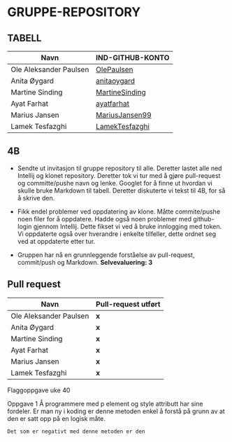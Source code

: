 # GRUPPE-REPOSITORY
## TABELL
| Navn                   | IND-GITHUB-KONTO                                    |
|------------------------|-----------------------------------------------------|
| Ole Aleksander Paulsen | [OlePaulsen](https://github.com/OlePaulsen)         |
| Anita Øygard           | [anitaoygard](https://github.com/anitaoygard)       |
| Martine Sinding        | [MartineSinding](https://github.com/MartineSinding) |
| Ayat Farhat            | [ayatfarhat](https://github.com/ayatfarhat)         |
| Marius Jansen          | [MariusJansen99](https://github.com/MariusJansen99) |
| Lamek Tesfazghi        | [LamekTesfazghi](https://github.com/LamekTesfazghi) |
## 4B
- Sendte ut invitasjon til gruppe repository til alle. Deretter lastet alle ned
  Intellij og klonet repository. Deretter tok vi tur med å gjøre pull-request
  og committe/pushe navn og lenke. Googlet for å finne ut hvordan vi skulle bruke Markdown til
  tabell. Deretter diskuterte vi tekst til 4B, for så å skrive den. 

- Fikk endel problemer ved oppdatering av klone. Måtte commite/pushe noen filer
  for å oppdatere. Hadde også noen problemer med github-login gjennom
  Intellij. Dette fikset vi ved å bruke innlogging med token. Vi oppdaterte
også over hverandre i enkelte tilfeller, dette ordnet seg ved at oppdaterte
etter tur. 

- Gruppen har nå  en grunnleggende forståelse av pull-request, commit/push
  og Markdown. **Selvevaluering: 3** 

## Pull request

| Navn                   | Pull-request utført |
|------------------------|---------------|
 | Ole Aleksander Paulsen | **x**         |
 | Anita Øygard           | **x**         |
 | Martine Sinding        | **x**         |
 | Ayat Farhat            | **x**         |
| Marius Jansen          | **x**         |
| Lamek Tesfazghi        | **x**         |



Flaggoppgave uke 40

Oppgave 1 <!--<p>-elementet og “style” attributt-->
    Å programmere med p element og style attributt har sine fordeler.
    Er man ny i koding er denne metoden enkel å forstå på grunn av 
    at den er satt opp på en logisk måte.

    Det som er negativt med denne metoden er den 